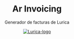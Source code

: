 <h1 align="center">
  Ar Invoicing
</h1>

<p align="center">
    Generador de facturas de Lurica
</p>

<p align="center">
    <a href="#">
        <img src="https://media.licdn.com/dms/image/v2/C4D0BAQEgLPL7ukbtmw/company-logo_200_200/company-logo_200_200/0/1654615482425?e=1748476800&v=beta&t=E3GGSmoPgdWkWUp3BxGKZMK-5f_8ZwI9FVxeQ_eBIPU" alt="Lurica-logo"/>
    </a>
</p>
